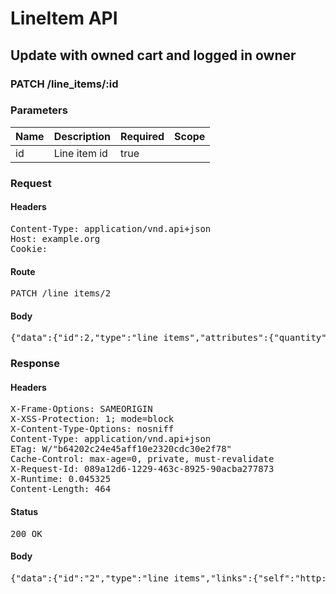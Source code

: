 # LineItem API

## Update with owned cart and logged in owner

### PATCH /line_items/:id

### Parameters

| Name | Description | Required | Scope |
|------|-------------|----------|-------|
| id | Line item id | true |  |

### Request

#### Headers

<pre>Content-Type: application/vnd.api+json
Host: example.org
Cookie: </pre>

#### Route

<pre>PATCH /line_items/2</pre>

#### Body

<pre>{"data":{"id":2,"type":"line_items","attributes":{"quantity":2}}}</pre>

### Response

#### Headers

<pre>X-Frame-Options: SAMEORIGIN
X-XSS-Protection: 1; mode=block
X-Content-Type-Options: nosniff
Content-Type: application/vnd.api+json
ETag: W/&quot;b64202c24e45aff10e2320cdc30e2f78&quot;
Cache-Control: max-age=0, private, must-revalidate
X-Request-Id: 089a12d6-1229-463c-8925-90acba277873
X-Runtime: 0.045325
Content-Length: 464</pre>

#### Status

<pre>200 OK</pre>

#### Body

<pre>{"data":{"id":"2","type":"line_items","links":{"self":"http://example.org/line_items/2"},"attributes":{"cart_id":9,"sale_price":"5.0","list_price":"5.0","quantity":2,"created_at":"2017-10-04T20:56:52.335Z","updated_at":"2017-10-04T20:56:52.345Z","source_id":2,"source_type":"Item","source_sku":"IMASKU","options":{}},"relationships":{"cart":{"links":{"self":"http://example.org/line_items/2/relationships/cart","related":"http://example.org/line_items/2/cart"}}}}}</pre>
